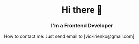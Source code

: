 
<div id="header" align="center">
	<h1>Hi there 👋</h1>
	<h3>I'm a Frontend Developer</h3>
</div>

<div id="contact" align="left">
	<p>How to contact me: Just send email to [vickirienko@gmail.com]</p>

</div>





<!-- <div id="socials" align="center">
	<a href="linkedin-url">
		<img src="https://img.shields.io/badge/Gmail-blue?style=for-the-badge&logo=gmail&logoColor=white" alt="Gmail"/>
	</a>
	<a href="https://t.me/VictoriaBorovskayaa">
		<img src="https://img.shields.io/badge/Telegram-blue?style=for-the-badge&logo=telegram&logoColor=white" alt="Telegram"/>
	</a>
</div> -->


<!--
**VictoriaBorovskaya/VictoriaBorovskaya** is a ✨ _special_ ✨ repository because its `README.md` (this file) appears on your GitHub profile.

Here are some ideas to get you started:

- 🔭 I’m currently working on ...
- 🌱 I’m currently learning ...
- 👯 I’m looking to collaborate on ...
- 🤔 I’m looking for help with ...
- 💬 Ask me about ...
- 📫 How to reach me: ...
- 😄 Pronouns: ...
- ⚡ Fun fact: ...
-->
